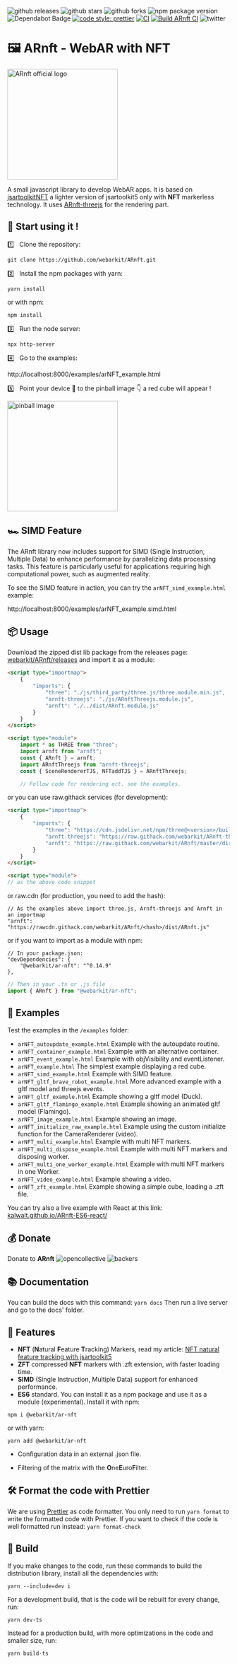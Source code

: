![github releases](https://flat.badgen.net/github/release/webarkit/ARnft)
![github stars](https://flat.badgen.net/github/stars/webarkit/ARnft)
![github forks](https://flat.badgen.net/github/forks/webarkit/ARnft)
![npm package version](https://flat.badgen.net/npm/v/@webarkit/ar-nft)
![Dependabot Badge](https://flat.badgen.net/dependabot/thepracticaldev/dev.to?icon=dependabot)
[![code style: prettier](https://img.shields.io/badge/code_style-prettier-ff69b4.svg?style=flat-square)](https://github.com/prettier/prettier)
[![CI](https://github.com/webarkit/ARnft/actions/workflows/CI.yml/badge.svg)](https://github.com/webarkit/ARnft/actions/workflows/CI.yml)
[![Build ARnft CI](https://github.com/webarkit/ARnft/actions/workflows/build.yml/badge.svg)](https://github.com/webarkit/ARnft/actions/workflows/main.yml)
![twitter](https://flat.badgen.net/badge/twitter/WebarkitO/follow)

# 🖼️ ARnft - WebAR with NFT

<img alt="ARnft official logo" src="examples/Data/arNFT-logo.gif" width="250px"/>

A small javascript library to develop WebAR apps. It is based on [jsartoolkitNFT](https://github.com/webarkit/jsartoolkitNFT) a lighter version of jsartoolkit5 only with **NFT** markerless technology. It uses [ARnft-threejs](https://github.com/webarkit/ARnft-threejs) for the rendering part.

## 🚀 Start using it !

:one: &nbsp; Clone the repository:

`git clone https://github.com/webarkit/ARnft.git`

:two: &nbsp; Install the npm packages with yarn:

`yarn install`

or with npm:

`npm install`

:three: &nbsp; Run the node server:

`npx http-server`

:four: &nbsp; Go to the examples:

http://localhost:8000/examples/arNFT_example.html

:five: &nbsp; Point your device 📱 to the pinball image 👇 a red cube will appear !

<img alt="pinball image" src= https://raw.githubusercontent.com/artoolkitx/artoolkit5/master/doc/Marker%20images/pinball.jpg width="250"/>

## 🏎️ SIMD Feature

The ARnft library now includes support for SIMD (Single Instruction, Multiple Data) to enhance performance by parallelizing data processing tasks. This feature is particularly useful for applications requiring high computational power, such as augmented reality.

To see the SIMD feature in action, you can try the `arNFT_simd_example.html` example:

http://localhost:8000/examples/arNFT_example.simd.html

## 📦 Usage

Download the zipped dist lib package from the releases page: [webarkit/ARnft/releases](https://github.com/webarkit/ARnft/releases)
and import it as a module:

```html
<script type="importmap">
    {
        "imports": {
            "three": "./js/third_party/three.js/three.module.min.js",
            "arnft-threejs": "./js/ARnftThreejs.module.js",
            "arnft": "./../dist/ARnft.module.js"
        }
    }
</script>

<script type="module">
    import * as THREE from "three";
    import arnft from "arnft";
    const { ARnft } = arnft;
    import ARnftThreejs from "arnft-threejs";
    const { SceneRendererTJS, NFTaddTJS } = ARnftThreejs;

    // Follow code for rendering ect. see the examples.
```

or you can use raw.githack services (for development):

```html
<script type="importmap">
    {
        "imports": {
            "three": "https://cdn.jsdelivr.net/npm/three@<version>/build/three.module.min.js",
            "arnft-threejs": "https://raw.githack.com/webarkit/ARnft-threejs/master/dist/ARnftThreejs.module.js",
            "arnft": "https://raw.githack.com/webarkit/ARnft/master/dist/ARnft.module.js"
        }
    }
</script>

<script type="module">
// as the above code snippet
```

or raw.cdn (for production, you need to add the hash):

```
// As the examples above import three.js, Arnft-threejs and Arnft in an importmap
"arnft": "https://rawcdn.githack.com/webarkit/ARnft/<hash>/dist/ARnft.js"
```

or if you want to import as a module with npm:

```
// In your package.json:
"devDependencies": {
    "@webarkit/ar-nft": "^0.14.9"
},
```
```javascript
// Then in your .ts or .js file
import { ARnft } from "@webarkit/ar-nft";
```

## 🧪 Examples

Test the examples in the `/examples` folder:

- `arNFT_autoupdate_example.html` Example with the autoupdate routine.
- `arNFT_container_example.html` Example with an alternative container.
- `arNFT_event_example.html` Example with objVisibility and eventListener.
- `arNFT_example.html` The simplest example displaying a red cube.
- `arNFT_simd_example.html` Example with SIMD feature.
- `arNFT_gltf_brave_robot_example.html` More advanced example with a gltf model and threejs events.
- `arNFT_gltf_example.html` Example showing a gltf model (Duck).
- `arNFT_gltf_flamingo_example.html` Example showing an animated gltf model (Flamingo).
- `arNFT_image_example.html` Example showing an image.
- `arNFT_initialize_raw_example.html` Example using the custom initialize function for the CameraRenderer (video).
- `arNFT_multi_example.html` Example with multi NFT markers.
- `arNFT_multi_dispose_example.html` Example with multi NFT markers and disposing worker.
- `arNFT_multi_one_worker_example.html` Example with multi NFT markers in one Worker.
- `arNFT_video_example.html` Example showing a video.
- `arNFT_zft_example.html` Example showing a simple cube, loading a .zft file.

You can try also a live example with React at this link: [kalwalt.github.io/ARnft-ES6-react/](https://kalwalt.github.io/ARnft-ES6-react/)

## 💰 Donate
Donate to **ARnft** ![opencollective](https://flat.badgen.net/badge/icon/opencollective?icon=opencollective&label) ![backers](https://flat.badgen.net/opencollective/backers/arnft)

## 📚 Documentation

You can build the docs with this command:
`yarn docs`
Then run a live server and go to the docs' folder.

## 🌟 Features

- **NFT** (**N**atural **F**eature **T**racking) Markers, read my article: [NFT natural feature tracking with jsartoolkit5](https://www.kalwaltart.com/blog/2020/01/21/nft-natural-feature-tracking-with-jsartoolkit5/)
- **ZFT** compressed **NFT** markers with .zft extension, with faster loading time.
- **SIMD** (Single Instruction, Multiple Data) support for enhanced performance.
- **ES6** standard. You can install it as a npm package and use it as a module (experimental). Install it with npm:

```
npm i @webarkit/ar-nft
```

or with yarn:

```
yarn add @webarkit/ar-nft
```

- Configuration data in an external .json file.

- Filtering of the matrix with the **O**ne**E**uro**F**ilter.

## 🛠️ Format the code with Prettier
We are using [Prettier](https://prettier.io/) as code formatter. You only need to run `yarn format` to write the formatted code with Prettier. If you want to check if the code is well formatted run instead: `yarn format-check`

## 🔧 Build
If you make changes to the code, run these commands to build the distribution library, install all the dependencies with:
```
yarn --include=dev i
```
For a development build, that is the code will be rebuilt for every change, run:
```
yarn dev-ts
```
Instead for a production build, with more optimizations in the code and smaller size, run:
```
yarn build-ts
```